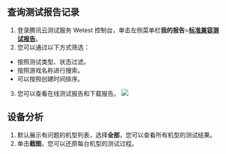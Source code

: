 ## 查询测试报告记录

1. 登录腾讯云测试服务 Wetest 控制台，单击左侧菜单栏**我的报告**>[**标准兼容测试报告**](https://console.cloud.tencent.com/wetest/report/my)。
2. 您可以通过以下方式筛选：
  - 按照测试类型、状态过滤。
  - 按照游戏名称进行搜索。
  - 可以按照创建时间排序。
3. 您可以查看在线测试报告和下载报告。
![](https://main.qcloudimg.com/raw/c714127120ed060233cebf67913aa699.png)



## 设备分析
1. 默认展示有问题的机型列表，选择**全部**，您可以查看所有机型的测试结果。
2. 单击**截图**，您可以还原每台机型的测试过程。



